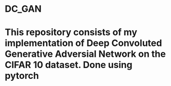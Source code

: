 # DC_GAN

# This repository consists of my implementation of Deep Convoluted Generative Adversial Network on the CIFAR 10 dataset. Done using pytorch

